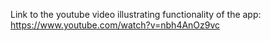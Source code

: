 Link to the youtube video illustrating functionality of the app: https://www.youtube.com/watch?v=nbh4AnOz9vc
